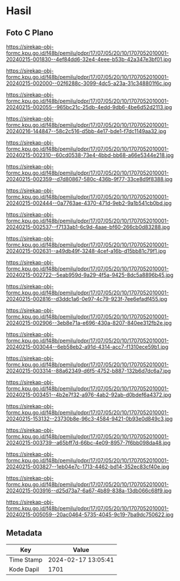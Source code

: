 # Hasil

## Foto C Plano

https://sirekap-obj-formc.kpu.go.id/f48b/pemilu/pdpr/17/07/05/20/10/1707052010001-20240215-001830--4ef84dd6-32e4-4eee-b53b-42a347e3bf01.jpg

https://sirekap-obj-formc.kpu.go.id/f48b/pemilu/pdpr/17/07/05/20/10/1707052010001-20240215-002000--02f6288c-3099-4dc5-a23a-31c348801f6c.jpg

https://sirekap-obj-formc.kpu.go.id/f48b/pemilu/pdpr/17/07/05/20/10/1707052010001-20240215-002055--965bc21c-25db-4edd-9db6-4be6d52d2113.jpg

https://sirekap-obj-formc.kpu.go.id/f48b/pemilu/pdpr/17/07/05/20/10/1707052010001-20240216-144847--58c2c516-d5bb-4e17-bde1-f7dc1149aa32.jpg

https://sirekap-obj-formc.kpu.go.id/f48b/pemilu/pdpr/17/07/05/20/10/1707052010001-20240215-002310--60cd0538-73e4-4bbd-bb68-a66e5344e218.jpg

https://sirekap-obj-formc.kpu.go.id/f48b/pemilu/pdpr/17/07/05/20/10/1707052010001-20240215-002359--d7d80867-580c-436b-9f77-33ce8d9f8388.jpg

https://sirekap-obj-formc.kpu.go.id/f48b/pemilu/pdpr/17/07/05/20/10/1707052010001-20240215-002444--0a7763ae-4370-471d-9eb2-9a1b541cb0bd.jpg

https://sirekap-obj-formc.kpu.go.id/f48b/pemilu/pdpr/17/07/05/20/10/1707052010001-20240215-002537--f7133ab1-6c9d-4aae-bf60-266cb0d83288.jpg

https://sirekap-obj-formc.kpu.go.id/f48b/pemilu/pdpr/17/07/05/20/10/1707052010001-20240215-002631--a49db49f-3248-4cef-a16b-d15bb81c79f1.jpg

https://sirekap-obj-formc.kpu.go.id/f48b/pemilu/pdpr/17/07/05/20/10/1707052010001-20240215-002722--5eab959d-9a29-4f5a-9425-8dc5a8896b45.jpg

https://sirekap-obj-formc.kpu.go.id/f48b/pemilu/pdpr/17/07/05/20/10/1707052010001-20240215-002816--d3ddc1a6-0e97-4c79-923f-7ee6efadf455.jpg

https://sirekap-obj-formc.kpu.go.id/f48b/pemilu/pdpr/17/07/05/20/10/1707052010001-20240215-002906--3eb8e71a-e696-430a-8207-840ee312fb2e.jpg

https://sirekap-obj-formc.kpu.go.id/f48b/pemilu/pdpr/17/07/05/20/10/1707052010001-20240215-003044--6eb58eb2-a91d-4314-acc7-f1310ece59b1.jpg

https://sirekap-obj-formc.kpu.go.id/f48b/pemilu/pdpr/17/07/05/20/10/1707052010001-20240215-003314--88a62349-d6f5-4752-b887-132b6d7dc6a7.jpg

https://sirekap-obj-formc.kpu.go.id/f48b/pemilu/pdpr/17/07/05/20/10/1707052010001-20240215-003451--4b2e7f32-a976-4ab2-92ab-d0bdef6a4372.jpg

https://sirekap-obj-formc.kpu.go.id/f48b/pemilu/pdpr/17/07/05/20/10/1707052010001-20240215-153132--23730b8e-96c3-4584-9421-0b93e0d849c3.jpg

https://sirekap-obj-formc.kpu.go.id/f48b/pemilu/pdpr/17/07/05/20/10/1707052010001-20240215-003739--a65bff7d-66bc-4e09-8957-7f6bb098da48.jpg

https://sirekap-obj-formc.kpu.go.id/f48b/pemilu/pdpr/17/07/05/20/10/1707052010001-20240215-003827--1eb04e7c-1713-4462-bd14-352ec83cf40e.jpg

https://sirekap-obj-formc.kpu.go.id/f48b/pemilu/pdpr/17/07/05/20/10/1707052010001-20240215-003916--d25d73a7-6a67-4b89-838a-13db066c68f9.jpg

https://sirekap-obj-formc.kpu.go.id/f48b/pemilu/pdpr/17/07/05/20/10/1707052010001-20240215-005059--20ac0464-5735-4045-9c19-7ba9dc750622.jpg


## Metadata

| Key        | Value               |
| ---------- | ------------------- |
| Time Stamp | 2024-02-17 13:05:41 |
| Kode Dapil | 1701                |



